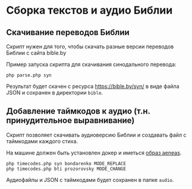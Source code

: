 # Сборка текстов и аудио Библии

## Скачивание переводов Библии

Скрипт нужен для того, чтобы скачать разные версии переводов Библии с сайта bible.by

Пример запуска скрипта для скачивания синодального перевода:
```
php parse.php syn
```

Результат будет скачен с ресурса https://bible.by/syn/ в виде файла JSON и сохранен в директории `bible`.

## Добавление таймкодов к аудио (т.н. принудительное выравнивание)

Скрипт позволяет скачивать аудиоверсию Библии и создавать файл с таймкодами каждого стиха. 

На машине должен быть установлен докер и иметься [образ aeneas](https://github.com/MariaPaypoint/aeneas-docker).

```
php timecodes.php syn bondarenko MODE_REPLACE
php timecodes.php bti prozorovsky MODE_CHANGE
```
Аудиофайлы и JSON с таймкодами будет сохранен в папке `audio`.
